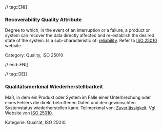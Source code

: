 // tag::EN[]
### Recoverability Quality Attribute
Degree to which, in the event of an interruption or a failure, a product or system can recover the data directly affected and re-establish the desired state of the system.
Is a sub-characteristic of: [reliability](#term-reliability-quality-attribute).
Refer to [ISO 25010](http://iso25000.com/index.php/en/iso-25000-standards/iso-25010) website.

Category: Quality, ISO 25010

// end::EN[]

// tag::DE[]
### Qualitätsmerkmal Wiederherstellbarkeit

Maß, in dem ein Produkt oder System im Falle einer Unterbrechung oder
eines Fehlers die direkt betroffenen Daten und den gewünschten
Systemstatus wiederherstellen kann. Teilmerkmal von:
[Zuverlässigkeit](#term-reliability-quality-attribute). Vgl. Website von [ISO
25010](http://iso25000.com/index.php/en/iso-25000-standards/iso-25010).

Kategorie: Qualität, ISO 25010

